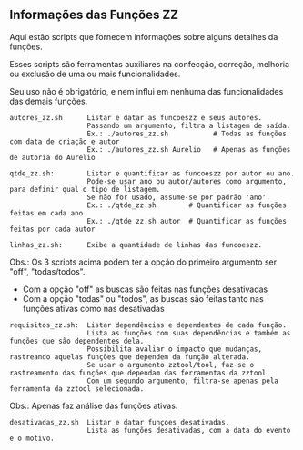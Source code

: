 ## Informações das Funções ZZ

Aqui estão scripts que fornecem informações sobre alguns detalhes da funções.

Esses scripts são ferramentas auxiliares na confecção, correção, melhoria ou exclusão de uma ou mais funcionalidades.

Seu uso não é obrigatório, e nem influi em nenhuma das funcionalidades das demais funções.

```
autores_zz.sh      Listar e datar as funcoeszz e seus autores.
                   Passando um argumento, filtra a listagem de saída.
                   Ex.: ./autores_zz.sh           # Todas as funções com data de criação e autor
                   Ex.: ./autores_zz.sh Aurelio   # Apenas as funções de autoria do Aurelio

qtde_zz.sh:        Listar e quantificar as funcoeszz por autor ou ano.
                   Pode-se usar ano ou autor/autores como argumento, para definir qual o tipo de listagem.
                   Se não for usado, assume-se por padrão 'ano'.
                   Ex.: ./qtde_zz.sh        # Quantificar as funções feitas em cada ano
                   Ex.: ./qtde_zz.sh autor  # Quantificar as funções feitas por cada autor

linhas_zz.sh:      Exibe a quantidade de linhas das funcoeszz.
```
Obs.:
 Os 3 scripts acima podem ter a opção do primeiro argumento ser "off", "todas/todos".
  - Com a opção "off" as buscas são feitas nas funções desativadas
  - Com a opção "todas" ou "todos", as buscas são feitas tanto nas funções ativas como nas desativadas


```
requisitos_zz.sh:  Listar dependências e dependentes de cada função.
                   Lista as funções com suas dependẽncias e também as funções que são dependentes dela.
                   Possibilita avaliar o impacto que mudanças, rastreando aquelas funções que dependem da função alterada.
                   Se usar o argumento zztool/tool, faz-se o rastreamento das funções que dependam das ferramentas da zztool.
                   Com um segundo argumento, filtra-se apenas pela ferramenta da zztool selecionada.
```
Obs.: Apenas faz análise das funções ativas.


```
desativadas_zz.sh  Listar e datar funçoes desativadas.
                   Lista as funções desativadas, com a data do evento e o motivo.
```

